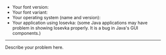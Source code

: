 * Your font version: 
* Your font variant:
* Your operating system (name and version):
* Your application using Iosevka: (some Java applications may have problem in showing Iosevka properly. It is a bug in Java's GUI components.)

---

Describe your problem here.